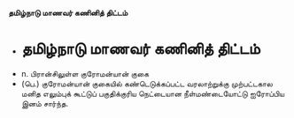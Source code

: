 **தமிழ்நாடு மாணவர் கணினித் திட்டம்**
- # தமிழ்நாடு மாணவர் கணினித் திட்டம்
- n. பிரான்சிலுள்ள குரோமன்யான் குகை
- (பெ.) குரோமன்யான் குகையில் கண்டெடுக்கப்பட்ட வரலாற்றுக்கு முற்பட்டகால மனித எலும்புக் கூட்டுப் பகுதிக்குரிய நெட்டையான நீள்மண்டையோட்டு ஐரோப்பிய இனம் சார்ந்த.

